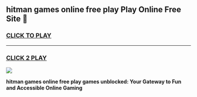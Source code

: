 
## hitman games online free play Play Online Free Site 👋
<h3>
<a href="https://download.freeplayer.one?title=hitman_games_online_free_play&ref=21F">CLICK TO PLAY</a></h3>
<hr>

<h3>
<a href="https://download.freeplayer.one?title=hitman_games_online_free_play&ref=21F">CLICK 2 PLAY</a>
  
</h3>

<a href="https://download.freeplayer.one?title=hitman_games_online_free_play&ref=21F"><img src="https://cdnb.artstation.com/p/assets/images/images/032/539/853/original/anto-thomas-button-gif.gif"></a>


**hitman games online free play games unblocked: Your Gateway to Fun and Accessible Online Gaming**
